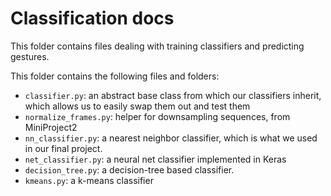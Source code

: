# Classification docs 

This folder contains files dealing with training classifiers and predicting gestures. 

This folder contains the following files and folders:
- `classifier.py`: an abstract base class from which our classifiers inherit, which allows us to easily swap them out and test them 
- `normalize_frames.py`: helper for downsampling sequences, from MiniProject2
- `nn_classifier.py`: a nearest neighbor classifier, which is what we used in our final project. 
- `net_classifier.py`: a neural net classifier implemented in Keras
- `decision_tree.py`: a decision-tree based classifier. 
- `kmeans.py`: a k-means classifier 
